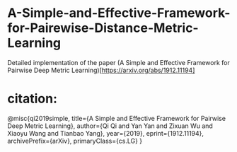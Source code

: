 # A-Simple-and-Effective-Framework-for-Pairewise-Distance-Metric-Learning
Detailed implementation of the paper (A Simple and Effective Framework for Pairwise Deep Metric Learning)[https://arxiv.org/abs/1912.11194]

# citation:
@misc{qi2019simple,
    title={A Simple and Effective Framework for Pairwise Deep Metric Learning},
    author={Qi Qi and Yan Yan and Zixuan Wu and Xiaoyu Wang and Tianbao Yang},
    year={2019},
    eprint={1912.11194},
    archivePrefix={arXiv},
    primaryClass={cs.LG}
}
